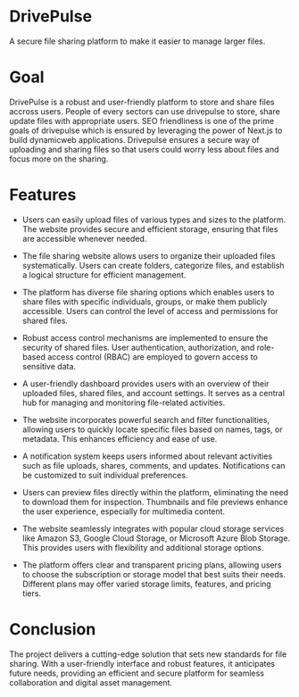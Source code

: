 # DrivePulse

A secure file sharing platform to make it easier to manage larger files.

# Goal

DrivePulse is a robust and user-friendly platform to store and share files accross users. People of every sectors can use drivepulse to store, share update files with appropriate users. SEO friendliness is one of the prime goals of drivepulse which is ensured by leveraging the power of Next.js to build dynamicweb applications. Drivepulse ensures a secure way of uploading and sharing files so that users could worry less about files and focus more on the sharing.

# Features

-   Users can easily upload files of various types and sizes to the platform. The website provides secure and efficient storage, ensuring that files are accessible whenever needed.

-   The file sharing website allows users to organize their uploaded files systematically. Users can create folders, categorize files, and establish a logical structure for efficient management.

-   The platform has diverse file sharing options which enables users to share files with specific individuals, groups, or make them publicly accessible. Users can control the level of access and permissions for shared files.

-   Robust access control mechanisms are implemented to ensure the security of shared files. User authentication, authorization, and role-based access control (RBAC) are employed to govern access to sensitive data.

-   A user-friendly dashboard provides users with an overview of their uploaded files, shared files, and account settings. It serves as a central hub for managing and monitoring file-related activities.

-   The website incorporates powerful search and filter functionalities, allowing users to quickly locate specific files based on names, tags, or metadata. This enhances efficiency and ease of use.

-   A notification system keeps users informed about relevant activities such as file uploads, shares, comments, and updates. Notifications can be customized to suit individual preferences.

-   Users can preview files directly within the platform, eliminating the need to download them for inspection. Thumbnails and file previews enhance the user experience, especially for multimedia content.

-   The website seamlessly integrates with popular cloud storage services like Amazon S3, Google Cloud Storage, or Microsoft Azure Blob Storage. This provides users with flexibility and additional storage options.

-   The platform offers clear and transparent pricing plans, allowing users to choose the subscription or storage model that best suits their needs. Different plans may offer varied storage limits, features, and pricing tiers.

# Conclusion

The project delivers a cutting-edge solution that sets new standards for file sharing. With a user-friendly interface and robust features, it anticipates future needs, providing an efficient and secure platform for seamless collaboration and digital asset management.
